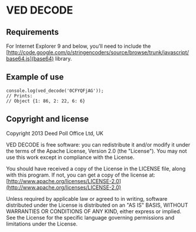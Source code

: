 VED DECODE
==========

## Requirements

For Internet Explorer 9 and below, you’ll need to include the [http://code.google.com/p/stringencoders/source/browse/trunk/javascript/base64.js](base64) library.

## Example of use

    console.log(ved_decode('0CFYQFjAG'));
    // Prints:
    // Object {1: 86, 2: 22, 6: 6}

## Copyright and license

Copyright 2013 Deed Poll Office Ltd, UK

VED DECODE is free software: you can redistribute it and/or modify
it under the terms of the Apache License, Version 2.0 (the "License").
You may not use this work except in compliance with the License.

You should have received a copy of the License in the LICENSE file,
along with this program.  If not, you can get a copy of the license at:
  [http://www.apache.org/licenses/LICENSE-2.0](http://www.apache.org/licenses/LICENSE-2.0)

Unless required by applicable law or agreed to in writing, software
distributed under the License is distributed on an "AS IS" BASIS,
WITHOUT WARRANTIES OR CONDITIONS OF ANY KIND, either express or implied.
See the License for the specific language governing permissions and
limitations under the License.

